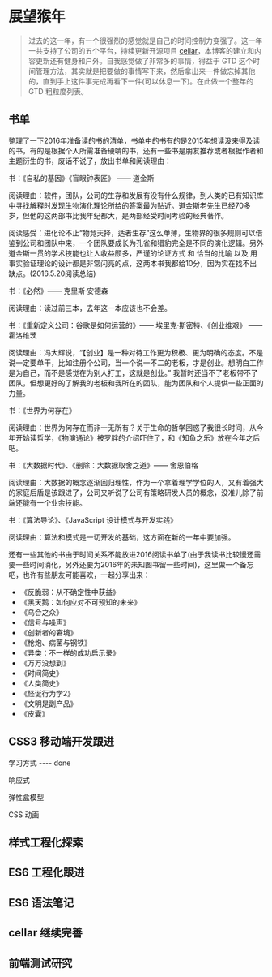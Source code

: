 # 展望猴年

> 过去的这一年，有一个很强烈的感觉就是自己的时间控制力变强了。这一年一共支持了公司的五个平台，持续更新开源项目 [cellar](https://github.com/xiaoqiang-zhao/cellar)，本博客的建立和内容更新还有健身和户外。自我感觉做了非常多的事情，得益于 GTD 这个时间管理方法，其实就是把要做的事情写下来，然后拿出来一件做忘掉其他的，直到手上这件事完成再看下一件(可以休息一下)。在此做一个整年的 GTD 粗粒度列表。

## 书单

整理了一下2016年准备读的书的清单，书单中的书有的是2015年想读没来得及读的书，有的是根据个人所需准备硬啃的书，还有一些书是朋友推荐或者根据作者和主题衍生的书，废话不说了，放出书单和阅读理由：

书：《自私的基因》《盲眼钟表匠》 —— 道金斯

阅读理由：软件，团队，公司的生存和发展有没有什么规律，到人类的已有知识库中寻找解释时发现生物演化理论所给的答案最为贴近。道金斯老先生已经70多岁，但他的这两部书比我年纪都大，是两部经受时间考验的经典著作。

阅读感受：进化论不止“物竞天择，适者生存”这么单薄，生物界的很多规则可以借鉴到公司和团队中来，一个团队要成长为孔雀和猎豹完全是不同的演化逻辑。另外道金斯一贯的学术技能也让人收益颇多，严谨的论证方式 和 恰当的比喻 以及 用事实验证理论的设计都是非常闪亮的点，这两本书我都给10分，因为实在找不出缺点。(2016.5.20阅读总结) 

书：《必然》—— 克里斯·安德森

阅读理由：读过前三本，去年这一本应该也不会差。

书：《重新定义公司：谷歌是如何运营的》—— 埃里克·斯密特、《创业维艰》  —— 霍洛维茨

阅读理由：冯大辉说，“【创业】是一种对待工作更为积极、更为明确的态度。不是说一定要单干，比如注册个公司，当一个说一不二的老板，才是创业。想明白工作是为自己，而不是感觉在为别人打工，这就是创业。”
我暂时还当不了老板带不了团队，但想更好的了解我的老板和我所在的团队，能为团队和个人提供一些正面的力量。

书：《世界为何存在》

阅读理由：世界为何存在而非一无所有？关于生命的哲学困惑了我很长时间，从今年开始读哲学，《物演通论》被罗胖的介绍吓住了，和《知鱼之乐》放在今年之后吧。

书：《大数据时代》、《删除：大数据取舍之道》—— 舍恩伯格

阅读理由：大数据的概念逐渐回归理性，作为一个拿着理学学位的人，又有着强大的家庭后盾是该跟进了，公司又听说了公司有策略研发人员的概念，没准儿除了前端还能有一个业余技能。

书：《算法导论》、《JavaScript 设计模式与开发实践》

阅读理由：算法和模式是一切开发的基础，这方面在新的一年中要加强。

还有一些其他的书由于时间关系不能放进2016阅读书单了(由于我读书比较慢还需要一些时间消化，另外还要为2016年的未知图书留一些时间)，这里做一个备忘吧，也许有些朋友可能喜欢，一起分享出来：

- 《反脆弱：从不确定性中获益》
- 《黑天鹅：如何应对不可预知的未来》
- 《乌合之众》
- 《信号与噪声》
- 《创新者的窘境》
- 《枪炮、病菌与钢铁》
- 《异类：不一样的成功启示录》
- 《万万没想到》
- 《时间简史》
- 《人类简史》
- 《怪诞行为学2》
- 《文明是副产品》
- 《皮囊》

## CSS3 移动端开发跟进

学习方式 ---- done

响应式

弹性盒模型

CSS 动画

## 样式工程化探索

## ES6 工程化跟进

## ES6 语法笔记

## cellar 继续完善

## 前端测试研究

